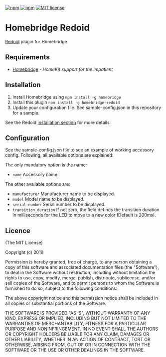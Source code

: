 [![npm](https://img.shields.io/npm/v/homebridge-redoid.svg)](https://www.npmjs.com/package/homebridge-redoid)
[![npm](https://img.shields.io/npm/dt/homebridge-redoid.svg)](https://www.npmjs.com/package/homebridge-redoid)
[![MIT license](https://img.shields.io/badge/license-MIT-blue.svg)](LICENSE)

# Homebridge Redoid

[Redoid](https://github.com/ffraenz/redoid) plugin for Homebridge

## Requirements
-	[Homebridge](https://github.com/nfarina/homebridge) - _HomeKit support for the impatient_

## Installation
1.	Install Homebridge using `npm install -g homebridge`
2.	Install this plugin `npm install -g homebridge-redoid`
3.	Update your configuration file. See sample-config.json in this repository for a sample.

See the Redoid [installation section](https://github.com/ffraenz/redoid#install-dependencies) for more details.

## Configuration
See the sample-config.json file to see an example of working accessory config. Following, all available options are explained:

The only mandatory option is the name:
 * ```name``` Accessory name.

The other available options are:
 * ```manufacturer``` Manufacturer name to be displayed.
 * ```model``` Model name to be displayed.
 * ```serial-number``` Serial number to be displayed.
 * ```transition_duration``` If not zero, the field defines the transition duration in milliseconds for the LED to move to a new color (Default is 200ms).

## Licence

(The MIT License)

Copyright (c) 2019

Permission is hereby granted, free of charge, to any person obtaining a copy
of this software and associated documentation files (the "Software"), to deal
in the Software without restriction, including without limitation the rights
to use, copy, modify, merge, publish, distribute, sublicense, and/or sell
copies of the Software, and to permit persons to whom the Software is
furnished to do so, subject to the following conditions:

The above copyright notice and this permission notice shall be included in all
copies or substantial portions of the Software.

THE SOFTWARE IS PROVIDED "AS IS", WITHOUT WARRANTY OF ANY KIND, EXPRESS OR
IMPLIED, INCLUDING BUT NOT LIMITED TO THE WARRANTIES OF MERCHANTABILITY,
FITNESS FOR A PARTICULAR PURPOSE AND NONINFRINGEMENT. IN NO EVENT SHALL THE
AUTHORS OR COPYRIGHT HOLDERS BE LIABLE FOR ANY CLAIM, DAMAGES OR OTHER
LIABILITY, WHETHER IN AN ACTION OF CONTRACT, TORT OR OTHERWISE, ARISING FROM,
OUT OF OR IN CONNECTION WITH THE SOFTWARE OR THE USE OR OTHER DEALINGS IN THE
SOFTWARE.
